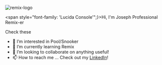 ![remix-logo](https://i0.wp.com/css-tricks.com/wp-content/uploads/2021/11/remix-logo-1.png?fit=1200%2C600&ssl=1imgurl=https://pbs.twimg.com/media/Fv3NlThaUAI_-VU?format%3Djpg%26name%3D4096x4096&tbnid=npnpGUqG9zvLPM&vet=1&imgrefurl=https://twitter.com/remix_run/status/1656751529578098705&docid=3NtClBFRmyEVPM&w=2731&h=4096&hl=en-GB&source=sh/x/im/m1/3q=Remix+logo&tbm=isch&ved=2ahUKEwi464-Qwo-DAxVVpicCHVvgD7wQ2-cCegQIABAD&oq=Remix+logo&gs_lcp=ChJtb2JpbGUtZ3dzLXdpei1pbWcQAzIFCAAQgAQyBQgAEIAEMgUIABCABDIFCAAQgAQyBQgAEIAEOgoIABCABBCKBRBDOgcIABCABBANOgQIABADOg0IABCABBCKBRBDELEDOggIABCABBCxA1CfCliVMWCeNmgAcAB4AIABkQGIAZ8JkgEDOC40mAEAoAEBsAEAwAEB&sclient=mobile-gws-wiz-img&ei=-kN7ZbiGGtXMnsEP28C_4As&bih=668&biw=390&client=safari&hl=en-gb#imgrc=Mqo5LLUDW6XkIM)

<span style="font-family: 'Lucida Console'";}>Hi, I'm Joseph</span>
Professional Remix-er

Check these 
- 👀 I’m interested in Pool/Snooker
- 🌱 I’m currently learning Remix
- 💞️ I’m looking to collaborate on anything useful!
- 📫 How to reach me ... Check out my [LinkedIn](https://www.linkedin.com/in/josephmeyrick)!



<!---
Skoob1905/Skoob1905 is a ✨ special ✨ repository because its `README.md` (this file) appears on your GitHub profile.
You can click the Preview link to take a look at your changes.
--->
